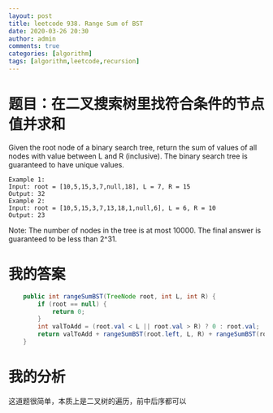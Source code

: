 ```yaml
---
layout: post
title: leetcode 938. Range Sum of BST
date: 2020-03-26 20:30
author: admin
comments: true
categories: [algorithm]
tags: [algorithm,leetcode,recursion]
---
```


# 题目：在二叉搜索树里找符合条件的节点值并求和
Given the root node of a binary search tree, return the sum of values of all nodes with value between L and R (inclusive).
The binary search tree is guaranteed to have unique values.
```
Example 1:
Input: root = [10,5,15,3,7,null,18], L = 7, R = 15
Output: 32
Example 2:
Input: root = [10,5,15,3,7,13,18,1,null,6], L = 6, R = 10
Output: 23
```

Note:
The number of nodes in the tree is at most 10000.
The final answer is guaranteed to be less than 2^31.

# 我的答案
```java
    public int rangeSumBST(TreeNode root, int L, int R) {
        if (root == null) {
            return 0;
        }
        int valToAdd = (root.val < L || root.val > R) ? 0 : root.val;
        return valToAdd + rangeSumBST(root.left, L, R) + rangeSumBST(root.right, L, R);
    }
```
# 我的分析
这道题很简单，本质上是二叉树的遍历，前中后序都可以
